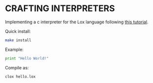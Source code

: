 # CRAFTING INTERPRETERS

Implementing a c interpreter for the Lox language following [this tutorial](https://craftinginterpreters.com/a-bytecode-virtual-machine.html).

Quick install:
```bash
make install
```

Example:
```python
print "Hello World!"
```
Compile as:
```bash
clox hello.lox
```

